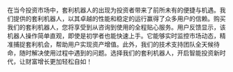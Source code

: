 在当今投资市场中，套利机器人的出现为投资者带来了前所未有的便捷与机遇。我们提供的套利机器人，以其卓越的性能和稳定的运行赢得了众多用户的信赖。购买我们的套利机器人，您将享受到从咨询到使用的全程贴心服务。用户反馈显示，该机器人操作简单直观，即使是初学者也能快速上手。它能够实时监控市场动态，精准捕捉套利机会，帮助用户实现资产增值。此外，我们的技术支持团队全天候待命，随时解决使用过程中遇到的问题。选择我们的套利机器人，开启智能投资新时代，让财富增长更加轻松自如！
